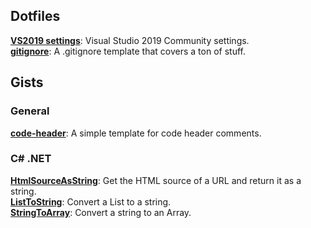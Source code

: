 
## Dotfiles
[**VS2019 settings**](
https://gist.github.com/APrettyCoolProgram/791ba2ae152677dda9a52aa041235927): Visual Studio 2019 Community settings.<br>
[**gitignore**](https://gist.github.com/APrettyCoolProgram/6c17d14efdcd2e50803f5ea7a266f7c9): A .gitignore template that covers a ton of stuff.<br>

## Gists

### General
[**code-header**](https://gist.github.com/APrettyCoolProgram/dbe43920e21f6aaea4c7c79a5d3cafa0): A simple template for code header comments.<br>

### C# .NET
[**HtmlSourceAsString**](https://gist.github.com/APrettyCoolProgram/645ca6d8190e637129654fc75e091cac): Get the HTML source of a URL and return it as a string.<br>
[**ListToString**](https://gist.github.com/APrettyCoolProgram/e54dc00d97848da611b495419df7cf9c): Convert a List to a string.<br>
[**StringToArray**](https://gist.github.com/APrettyCoolProgram/c2429345ec196fc4e10dc341021c6884): Convert a string to an Array.<br>
